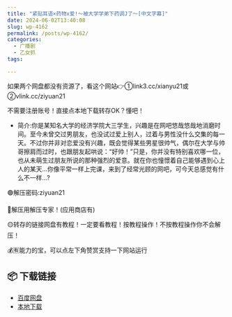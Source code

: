 ```yaml
---
title: "紧贴耳语×药物x爱!～被大学学弟下药调J了～[中文字幕]"
date: 2024-06-02T13:40:08
slug: wp-4162
permalink: /posts/wp-4162/
categories:
  - 广播剧
  - 乙女抓
tags:

---
```


如果两个网盘都没有资源了，看这个网站👉①link3.cc/xianyu21或②vlink.cc/ziyuan21

不需要注册账号！直接点本地下载转存OK？懂吧！

*   简介:你是某知名大学的经济学院大三学生，兴趣是在网吧悠哉悠哉地消磨时间。至今未曾交过男朋友，也没试过爱上别人，过着与男性没什么交集的每一天。​不过你并非对恋爱没有兴趣，既会觉得某些男星很帅气，偶尔在大学与帅哥擦肩而过时，也跟朋友起哄说：“好帅！”只是，你并没有特别喜欢哪一位，也从未萌生过朋友所说的那种强烈的爱意。​就在你也憧憬着自己能够遇到心上人的某天…你像平常一样上完课，来到了经常光顾的网吧，可今天总感觉有什么不一样…?

🟢解压密码:ziyuan21

🔵解压用解压专家！(应用商店有)

🟡转存的链接网盘有教程！一定要看教程！按教程操作！不按教程操作你不会解压！

💰🈶能力的宝，可以点左下角赞赏支持一下网站运行

## 📦 下载链接
- [百度网盘](https://blziyuan21.com/pay-download/4162?key=5a7ff5e201&down_id=0)
- [本地下载](https://blziyuan21.com/pay-download/4162?key=5a7ff5e201&down_id=1)

